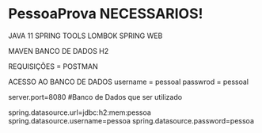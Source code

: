 # PessoaProva NECESSARIOS!
JAVA 11
SPRING TOOLS
LOMBOK
SPRING WEB

MAVEN
BANCO DE DADOS H2

REQUISIÇÕES = POSTMAN

ACESSO AO BANCO DE DADOS
username = pessoal
passwrod = pessoal

server.port=8080
#Banco de Dados que ser utilizado

spring.datasource.url=jdbc:h2:mem:pessoa
spring.datasource.username=pessoa
spring.datasource.password=pessoa
